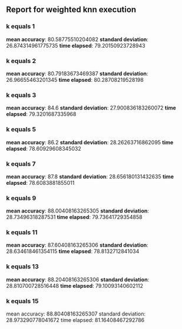 ## Report for weighted knn execution

### k equals 1
**mean accuracy**: 80.58775510204082
**standard deviation**: 26.874314961775735
**time elapsed**: 79.20150923728943

### k equals 2
**mean accuracy**: 80.79183673469387
**standard deviation**: 26.96655463201345
**time elapsed**: 80.28708219528198

### k equals 3
**mean accuracy**: 84.6
**standard deviation**: 27.900836183260072
**time elapsed**: 79.3201687335968

### k equals 5
**mean accuracy**: 86.2
**standard deviation**: 28.26263716862095
**time elapsed**: 78.60929608345032

### k equals 7
**mean accuracy**: 87.8
**standard deviation**: 28.656180131432635
**time elapsed**: 78.6083881855011

### k equals 9
**mean accuracy**: 88.00408163265305
**standard deviation**: 28.73496318287531
**time elapsed**: 79.73641729354858

### k equals 11
**mean accuracy**: 87.60408163265306
**standard deviation**: 28.634618461354115
**time elapsed**: 78.8132712841034

### k equals 13
**mean accuracy**: 88.20408163265306
**standard deviation**: 28.810700728516448
**time elapsed**: 79.10093140602112

### k equals 15
mean accuracy: 88.80408163265307
standard deviation: 28.973290778041672
time elapsed: 81.16408467292786